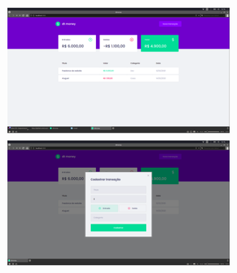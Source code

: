 [![solarized dualmode](https://github.com/camaramanuela/dtMoney/blob/master/screenshots/Captura%20de%20tela%20de%202022-03-30%2012-15-15.png)](#features)

[![solarized dualmode](https://github.com/camaramanuela/dtMoney/blob/master/screenshots/Captura%20de%20tela%20de%202022-03-30%2012-15-35.png)](#features)
